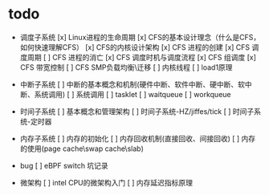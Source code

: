 # todo

* 调度子系统
[x] Linux进程的生命周期
[x] CFS的基本设计理念（什么是CFS，如何快速理解CFS）
[x] CFS的内核设计架构
[x] CFS 进程的创建
[x] CFS 调度周期
[ ] CFS 进程的消亡
[x] CFS 调度时机与调度流程
[x] CFS 组调度
[x] CFS 带宽控制
[ ] CFS SMP负载均衡\迁移
[ ] 内核线程
[ ] load1原理

* 中断子系统
[ ] 中断的基本概念和机制(硬件中断、软件中断、硬中断、软中断、系统调用)
[ ] 系统调用
[ ] tasklet
[ ] waitqueue
[ ] workqueue

* 时间子系统
[ ] 基本概念和管理架构
[ ] 时间子系统-HZ/jiffes/tick
[ ] 时间子系统-定时器

* 内存子系统
[ ] 内存的初始化
[ ] 内存回收机制(直接回收、间接回收)
[ ] 内存的使用(page cache\swap cache\slab)

* bug
[ ] eBPF switch 坑记录

* 微架构
[ ] intel CPU的微架构入门
[ ] 内存延迟指标原理 